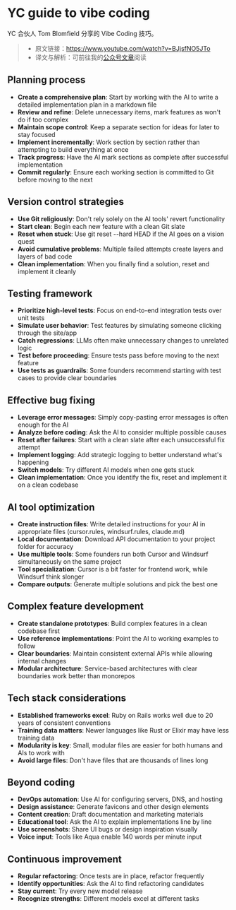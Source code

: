 # YC guide to vibe coding

YC 合伙人 Tom Blomfield 分享的 Vibe Coding 技巧。

> * 原文链接：https://www.youtube.com/watch?v=BJjsfNO5JTo
> * 译文与解析：可前往我的[公众号文章](https://mp.weixin.qq.com/s/oHLGJZF_pSUAMpNW7yLxBw)阅读

## Planning process

*   **Create a comprehensive plan**: Start by working with the AI to write a detailed implementation plan in a markdown file
*   **Review and refine**: Delete unnecessary items, mark features as won't do if too complex
*   **Maintain scope control**: Keep a separate section for ideas for later to stay focused
*   **Implement incrementally**: Work section by section rather than attempting to build everything at once
*   **Track progress**: Have the AI mark sections as complete after successful implementation
*   **Commit regularly**: Ensure each working section is committed to Git before moving to the next

## Version control strategies

*   **Use Git religiously**: Don't rely solely on the AI tools' revert functionality
*   **Start clean**: Begin each new feature with a clean Git slate
*   **Reset when stuck**: Use git reset --hard HEAD if the AI goes on a vision quest
*   **Avoid cumulative problems**: Multiple failed attempts create layers and layers of bad code
*   **Clean implementation**: When you finally find a solution, reset and implement it cleanly

## Testing framework

*   **Prioritize high-level tests**: Focus on end-to-end integration tests over unit tests
*   **Simulate user behavior**: Test features by simulating someone clicking through the site/app
*   **Catch regressions**: LLMs often make unnecessary changes to unrelated logic
*   **Test before proceeding**: Ensure tests pass before moving to the next feature
*   **Use tests as guardrails**: Some founders recommend starting with test cases to provide clear boundaries

## Effective bug fixing

*   **Leverage error messages**: Simply copy-pasting error messages is often enough for the AI
*   **Analyze before coding**: Ask the AI to consider multiple possible causes
*   **Reset after failures**: Start with a clean slate after each unsuccessful fix attempt
*   **Implement logging**: Add strategic logging to better understand what's happening
*   **Switch models**: Try different AI models when one gets stuck
*   **Clean implementation**: Once you identify the fix, reset and implement it on a clean codebase

## AI tool optimization

*   **Create instruction files**: Write detailed instructions for your AI in appropriate files (cursor.rules, windsurf.rules, claude.md)
*   **Local documentation**: Download API documentation to your project folder for accuracy
*   **Use multiple tools**: Some founders run both Cursor and Windsurf simultaneously on the same project
*   **Tool specialization**: Cursor is a bit faster for frontend work, while Windsurf think slonger
*   **Compare outputs**: Generate multiple solutions and pick the best one

## Complex feature development

*   **Create standalone prototypes**: Build complex features in a clean codebase first
*   **Use reference implementations**: Point the AI to working examples to follow
*   **Clear boundaries**: Maintain consistent external APIs while allowing internal changes
*   **Modular architecture**: Service-based architectures with clear boundaries work better than monorepos

## Tech stack considerations

*   **Established frameworks excel**: Ruby on Rails works well due to 20 years of consistent conventions
*   **Training data matters**: Newer languages like Rust or Elixir may have less training data
*   **Modularity is key**: Small, modular files are easier for both humans and AIs to work with
*   **Avoid large files**: Don't have files that are thousands of lines long

## Beyond coding

*   **DevOps automation**: Use AI for configuring servers, DNS, and hosting
*   **Design assistance**: Generate favicons and other design elements
*   **Content creation**: Draft documentation and marketing materials
*   **Educational tool**: Ask the AI to explain implementations line by line
*   **Use screenshots**: Share UI bugs or design inspiration visually
*   **Voice input**: Tools like Aqua enable 140 words per minute input

## Continuous improvement

*   **Regular refactoring**: Once tests are in place, refactor frequently
*   **Identify opportunities**: Ask the AI to find refactoring candidates
*   **Stay current**: Try every new model release
*   **Recognize strengths**: Different models excel at different tasks